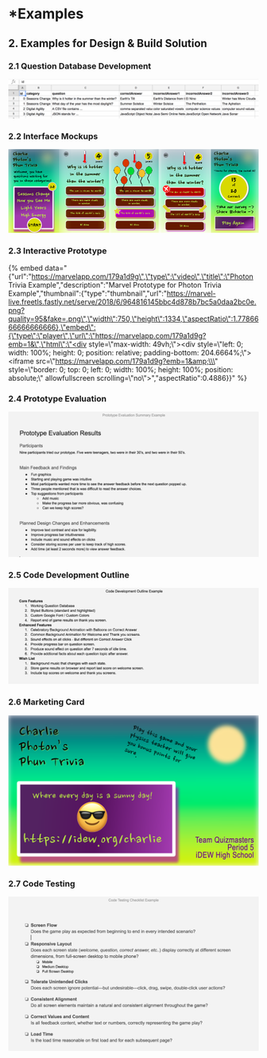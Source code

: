 # \*Examples

## 2. Examples for Design & Build Solution

### 2.1 Question Database Development

![](.gitbook/assets/questiondb.png)

### 2.2 Interface Mockups

![](.gitbook/assets/mockupsreduced%20%281%29.png)

### 2.3 Interactive Prototype

{% embed data="{\"url\":\"https://marvelapp.com/179a1d9g\",\"type\":\"video\",\"title\":\"Photon Trivia Example\",\"description\":\"Marvel Prototype for Photon Trivia Example\",\"thumbnail\":{\"type\":\"thumbnail\",\"url\":\"https://marvel-live.freetls.fastly.net/serve/2018/6/964816145bbc4d878b7bc5a0daa2bc0e.png?quality=95&fake=.png\",\"width\":750,\"height\":1334,\"aspectRatio\":1.7786666666666666},\"embed\":{\"type\":\"player\",\"url\":\"https://marvelapp.com/179a1d9g?emb=1&\",\"html\":\"<div style=\\\"max-width: 49vh;\\\"><div style=\\\"left: 0; width: 100%; height: 0; position: relative; padding-bottom: 204.6664%;\\\"><iframe src=\\\"https://marvelapp.com/179a1d9g?emb=1&amp;\\\" style=\\\"border: 0; top: 0; left: 0; width: 100%; height: 100%; position: absolute;\\\" allowfullscreen scrolling=\\\"no\\\"></iframe></div></div>\",\"aspectRatio\":0.4886}}" %}

### 2.4 Prototype Evaluation

![](.gitbook/assets/prototypeevalexample.png)

### 2.5 Code Development Outline

![](.gitbook/assets/codedev.png)

### 2.6 Marketing Card

![](.gitbook/assets/marketingcard.png)

### 2.7 Code Testing

![This is a template for recording results of code testing.](.gitbook/assets/codetestingexample.png)

